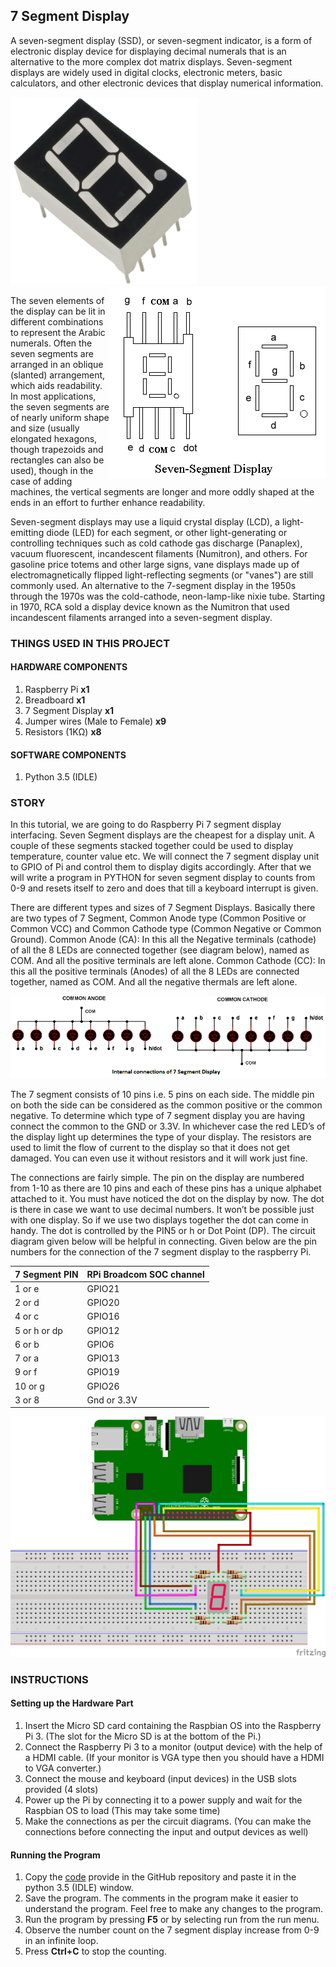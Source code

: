 ## 7 Segment Display
A seven-segment display (SSD), or seven-segment indicator, is a form of electronic display device for displaying decimal numerals that is an alternative to the more complex dot matrix displays. Seven-segment displays are widely used in digital clocks, electronic meters, basic calculators, and other electronic devices that display numerical information.

<img src="https://github.com/11RO05/handson-iot-raspberrypi/blob/master/New%20Sensors/Images/7-segment-led.png" width=300 height=300> <img src="https://github.com/11RO05/handson-iot-raspberrypi/blob/master/New%20Sensors/Images/Pin%20Diagram.png" align=right>

The seven elements of the display can be lit in different combinations to represent the Arabic numerals. Often the seven segments are arranged in an oblique (slanted) arrangement, which aids readability. In most applications, the seven segments are of nearly uniform shape and size (usually elongated hexagons, though trapezoids and rectangles can also be used), though in the case of adding machines, the vertical segments are longer and more oddly shaped at the ends in an effort to further enhance readability.

Seven-segment displays may use a liquid crystal display (LCD), a light-emitting diode (LED) for each segment, or other light-generating or controlling techniques such as cold cathode gas discharge (Panaplex), vacuum fluorescent, incandescent filaments (Numitron), and others. For gasoline price totems and other large signs, vane displays made up of electromagnetically flipped light-reflecting segments (or "vanes") are still commonly used. An alternative to the 7-segment display in the 1950s through the 1970s was the cold-cathode, neon-lamp-like nixie tube. Starting in 1970, RCA sold a display device known as the Numitron that used incandescent filaments arranged into a seven-segment display.



### THINGS USED IN THIS PROJECT

#### HARDWARE COMPONENTS
1.	Raspberry Pi 	**x1**
2.	Breadboard	**x1**
3.	7 Segment Display	**x1**
4.	Jumper wires (Male to Female)	**x9**
5.	Resistors (1KΩ)	**x8**

#### SOFTWARE COMPONENTS
1.	Python 3.5 (IDLE)

### STORY
In this tutorial, we are going to do Raspberry Pi 7 segment display interfacing. Seven Segment displays are the cheapest for a display unit. A couple of these segments stacked together could be used to display temperature, counter value etc. We will connect the 7 segment display unit to GPIO of Pi and control them to display digits accordingly. After that we will write a program in PYTHON for seven segment display to counts from 0-9 and resets itself to zero and does that till a keyboard interrupt is given. 

There are different types and sizes of 7 Segment Displays. Basically there are two types of 7 Segment, Common Anode type (Common Positive or Common VCC) and Common Cathode type (Common Negative or Common Ground).
Common Anode (CA): In this all the Negative terminals (cathode) of all the 8 LEDs are connected together (see diagram below), named as COM. And all the positive terminals are left alone.
Common Cathode (CC): In this all the positive terminals (Anodes) of all the 8 LEDs are connected together, named as COM. And all the negative thermals are left alone.

<img src="https://github.com/11RO05/handson-iot-raspberrypi/blob/master/New%20Sensors/Images/Internal%20connections%20of%207%20Seg.png">

The 7 segment consists of 10 pins i.e. 5 pins on each side. The middle pin on both the side can be considered as the common positive or the common negative. To determine which type of 7 segment display you are having connect the common to the GND or 3.3V. In whichever case the red LED’s of the display light up determines the type of your display. The resistors are used to limit the flow of current to the display so that it does not get damaged. You can even use it without resistors and it will work just fine. 

The connections are fairly simple. The pin on the display are numbered from 1-10 as there are 10 pins and each of these pins has a unique alphabet attached to it. You must have noticed the dot on the display by now. The dot is there in case we want to use decimal numbers. It won’t be possible just with one display. So if we use two displays together the dot can come in handy. The dot is controlled by the PIN5 or h or Dot Point (DP). The circuit diagram given below will be helpful in connecting. Given below are the pin numbers for the connection of the 7 segment display to the raspberry Pi.

|**7 Segment PIN**|**RPi Broadcom SOC channel**|
|-----------------|----------------------------|
| 1 or e | GPIO21 |
| 2 or d | GPIO20 |
| 4 or c | GPIO16 |
| 5 or h or dp | GPIO12 |
| 6 or b | GPIO6 |
| 7 or a | GPIO13 |
| 9 or f | GPIO19 |
| 10 or g| GPIO26 |
| 3 or 8 | Gnd or 3.3V |

<img src="https://github.com/11RO05/handson-iot-raspberrypi/blob/master/New%20Sensors/Circuit%20Diagram/7%20Segment%20Display.png">

### INSTRUCTIONS

#### Setting up the Hardware Part
1.	Insert the Micro SD card containing the Raspbian OS into the Raspberry Pi 3. (The slot for the Micro SD is at the bottom of the Pi.)
1.	Connect the Raspberry Pi 3 to a monitor (output device) with the help of a HDMI cable. (If your monitor is VGA type then you should have a HDMI to VGA converter.) 
2.	Connect the mouse and keyboard (input devices) in the USB slots provided (4 slots)
3.	Power up the Pi by connecting it to a power supply and wait for the Raspbian OS to load (This may take some time)
4.	Make the connections as per the circuit diagrams. (You can make the connections before connecting the input and output devices as well)

#### Running the Program
1.	Copy the [code](https://github.com/11RO05/handson-iot-raspberrypi/blob/master/New%20Sensors/src/7Segment.py) provide in the GitHub repository and paste it in the python 3.5 (IDLE) window. 
2.	Save the program. The comments in the program make it easier to understand the program. Feel free to make any changes to the program. 
3.	Run the program by pressing **F5** or by selecting run from the run menu.
4.	Observe the number count on the 7 segment display increase from 0-9 in an infinite loop.
5.	Press **Ctrl+C** to stop the counting. 
